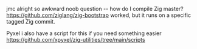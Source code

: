 jmc
alright so awkward noob question -- how do I compile Zig master? https://github.com/ziglang/zig-bootstrap worked, but it runs on a specific tagged Zig commit.

Pyxel
i also have a script for this if you need something easier https://github.com/xpyxel/zig-utilities/tree/main/scripts
